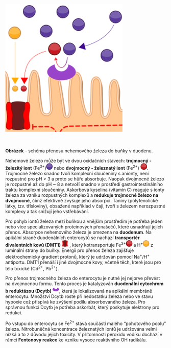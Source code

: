 <style>
img[alt^="image"] {max-width:20px;}
img[alt^="bigimage"] {  max-height:60px}
img[alt^="simnonhem"] { height:400px}
</style>
<div class="w3-row">
<div class="w3-half w3-center">
<div class="w3-margin-right">
<br/>
<br/>
<br/>
<br/>
<br/>
<br/>


![simnonhem.png](simnonhem.png)
<br/>
<br />
<br/>
<p class="w3-center">
<b>Obrázek</b> - schéma přenosu nehemového železa do buňky v duodenu. 
</p>
</div>
</div>
<div class="w3-half w3-justify">
<div class="w3-margin-left">

Nehemové železo může být ve dvou oxidačních stavech: __trojmocný - železitý iont__ (Fe<sup>3+</sup>)![image2](image2.jpg) nebo __dvojmocný - železnatý iont__ (Fe<sup>2+</sup>) ![image1](image1.jpg). Trojmocné železo snadno tvoří komplexní sloučeniny s anionty, není rozpustné pro pH > 3 a proto se hůře absorbuje. Naopak dvojmocné železo je rozpustné až do pH ~ 8 a netvoří snadno v prostředí gastrointestinálního traktu komplexní sloučeniny. Askorbová kyselina (vitamin C) reaguje s ionty železa za vzniku rozpustných komplexů a __redukuje trojmocné železo na dvojmocné__, čímž efektivně zvyšuje jeho absorpci. Taniny (polyfenolické látky, tzv. třísloviny), obsažené například v čaji, tvoří s železem nerozpustné komplexy a tak snižují jeho vstřebávání. 

Pro pohyb iontů železa mezi buňkou a vnějším prostředím je potřeba jeden nebo více specializovaných proteinových přenašečů, které usnadňují jejich přenos. Absorpce nehemového železa je omezena na __duodenum__. Na apikální straně duodenálních enterocytů se nachází __transportér divalentních kovů (DMT1)__ ![image5](image5.jpg) , který kotransportuje Fe<sup>2+</sup>![image1](image1.jpg) a H<sup>+</sup>![image3](image3.jpg) z luminální strany do buňky. Energii pro přenos železa zajišťuje elektrochemický gradient protonů, který je udržován pomocí Na<sup>+</sup>/H<sup>+</sup> antiportu. DMT1 přenáší i jiné dvojmocné kovy, včetně těch, které jsou pro tělo toxické (Cd<sup>2+</sup>, Pb<sup>2+</sup>).

Pro přenos trojmocného železa do enterocytu je nutné jej nejprve převést na dvojmocnou formu. Tento proces je katalyzován __duodenální cytochrom b reduktázou (Dcytb)__ ![image7](image7.jpg), která je lokalizovaná na apikální membráně enterocytu. Množství Dcytb roste při nedostatku železa nebo ve stavu hypoxie což přispívá ke zvýšení podílu absorbovaného železa. Pro správnou funkci Dcytb je potřeba askorbát, který poskytuje elektrony pro redukci.

Po vstupu do enterocytu se Fe<sup>2+</sup> stává součástí malého “pohotového poolu” železa. Nitrobuněčná koncentrace železnatých iontů je udržována velmi nízká a to z důvodu jejich toxicity. V přítomnosti peroxidu vodíku dochází v rámci __Fentonovy reakce__ ke vzniku vysoce reaktivního OH radikálu.

<bdl-quiz 
question="Pokud si k salátu dám čaj obsahující taniny (třísloviny), jak se změní absorpce nehemového železa ve střevě?" 
answers="Absorpce se sníží|Absorpce se zvýší|Absorpce zůstane nezměněna"
correctoptions="true|false|false" 
explanations="Taniny obsažené v čaji, tvoří s železem nerozpustné komplexy a tak snižují jeho vstřebávání| | "></bdl-quiz>
</div> 
</div>
</div>

